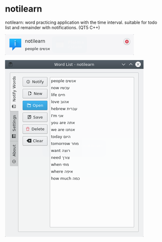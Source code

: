 # notilearn
notilearn: word practicing application with the time interval. suitable for todo list and remainder with notifications. (QT5 C++) 

![Alt text](https://github.com/ivaylov/notilearn/blob/master/notilearn/notification.png?raw=true "notification")

![Alt text](https://github.com/ivaylov/notilearn/blob/master/notilearn/notilearn.png?raw=true "notilearn")

